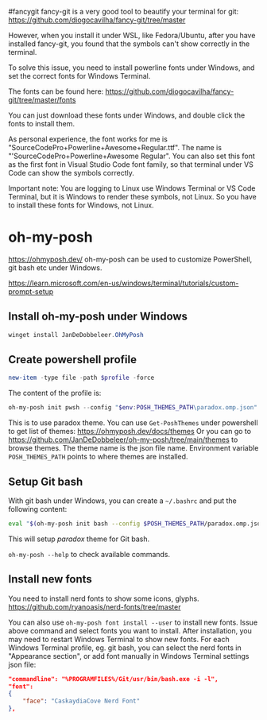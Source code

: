 #fancygit
fancy-git is a very good tool to beautify your terminal for git:
https://github.com/diogocavilha/fancy-git/tree/master

However, when you install it under WSL, like Fedora/Ubuntu,
after you have installed fancy-git, you found that the symbols can't show correctly in the terminal.

To solve this issue, you need to install powerline fonts under Windows,
and set the correct fonts for Windows Terminal.

The fonts can be found here:
https://github.com/diogocavilha/fancy-git/tree/master/fonts

You can just download these fonts under Windows,
and double click the fonts to install them.

As personal experience, the font works for me is "SourceCodePro+Powerline+Awesome+Regular.ttf".
The name is "'SourceCodePro+Powerline+Awesome Regular".
You can also set this font as the first font in Visual Studio Code font family,
so that terminal under VS Code can show the symbols correctly.

Important note:
You are logging to Linux use Windows Terminal or VS Code Terminal,
but it is Windows to render these symbols, not Linux.
So you have to install these fonts for Windows, not Linux.


# oh-my-posh
https://ohmyposh.dev/
oh-my-posh can be used to customize PowerShell, git bash etc under Windows.

https://learn.microsoft.com/en-us/windows/terminal/tutorials/custom-prompt-setup
## Install oh-my-posh under Windows
```powershell
winget install JanDeDobbeleer.OhMyPosh
```

## Create powershell profile
```powershell
new-item -type file -path $profile -force
```

The content of the profile is:
```powershell
oh-my-posh init pwsh --config "$env:POSH_THEMES_PATH\paradox.omp.json" | Invoke-Expression
```

This is to use paradox theme.
You can use `Get-PoshThemes` under powershell to get list of themes: https://ohmyposh.dev/docs/themes
Or you can go to https://github.com/JanDeDobbeleer/oh-my-posh/tree/main/themes to browse themes.
The theme name is the json file name.
Environment variable `POSH_THEMES_PATH` points to where themes are installed.

## Setup Git bash
With git bash under Windows, you can create a `~/.bashrc` and put the following content:
```bash
eval "$(oh-my-posh init bash --config $POSH_THEMES_PATH/paradox.omp.json)"
```
This will setup *paradox* theme for Git bash.

`oh-my-posh --help` to check available commands.

## Install new fonts
You need to install nerd fonts to show some icons, glyphs.
https://github.com/ryanoasis/nerd-fonts/tree/master

You can also use `oh-my-posh font install --user` to install new fonts. Issue above command and select fonts you want to install.
After installation, you may need to restart Windows Terminal to show new fonts.
For each Windows Terminal profile, eg. git bash, you can select the nerd fonts in "Appearance section", or add font manually in Windows Terminal settings json file:
```json
"commandline": "%PROGRAMFILES%/Git/usr/bin/bash.exe -i -l",
"font": 
{
    "face": "CaskaydiaCove Nerd Font"
},
```

